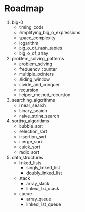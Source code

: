 <h1>Roadmap</h1>
<ol>
    <li>
    big-O
    <ul>
        <li>timing_code</li>
        <li>simplifying_big_o_expressions</li>
        <li>space_complexity</li>
        <li>logarithm</li>
        <li>big_o_of_hash_tables</li>
        <li>big_o_of_array</li>
    </ul>
    <li>
    problem_solving_patterns
    <ul>
        <li>problem_solving</li>
        <li>frequency_counter</li>
        <li>multiple_pointers</li>
        <li>sliding_window</li>
        <li>divide_and_conquer</li>
        <li>recursion</li>
        <li>helper_method_recursion</li>
    </ul>
    </li>
    <li>
    searching_algorithms
    <ul>
        <li>linear_search</li>
        <li>binary_search</li>
        <li>naive_string_search</li>
    </ul>
    </li>
    <li>
    sorting_algorithms
    <ul>
        <li>bubble_sort</li>
        <li>selection_sort</li>
        <li>insertion_sort</li>
        <li>merge_sort</li>
        <li>quick_sort</li>
        <li>radix_sort</li>
    </ul>
    </li>
    <li>
    data_structures
    <ul>
        <li>
        linked_lists
            <ul>
                <li>singly_linked_list</li>
                <li>doubly_linked_list</li>
            </ul>
        </li>
        <li>
       stack
            <ul>
                <li>array_stack</li>
                <li>linked_list_stack</li>
            </ul>
        </li>
        <li>
        queue
            <ul>
                <li>array_queue</li>
                <li>linked_list_queue</li>
            </ul>
        </li>
    </ul>
    </li>
</ol>